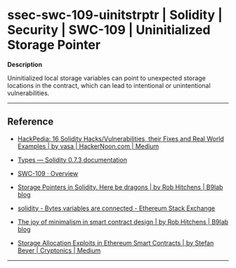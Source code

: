 # ssec-swc-109-uinitstrptr | Solidity | Security | SWC-109 | Uninitialized Storage Pointer

**Description**

Uninitialized local storage variables can point to unexpected storage locations in the contract, which can lead to intentional or unintentional vulnerabilities.

---

## Reference

* [HackPedia: 16 Solidity Hacks/Vulnerabilities, their Fixes and Real World Examples | by vasa | HackerNoon.com | Medium](https://medium.com/hackernoon/hackpedia-16-solidity-hacks-vulnerabilities-their-fixes-and-real-world-examples-f3210eba5148)

* [Types — Solidity 0.7.3 documentation](https://solidity.readthedocs.io/en/latest/types.html#data-location)

* [SWC-109 · Overview](https://swcregistry.io/docs/SWC-109)

* [Storage Pointers in Solidity. Here be dragons | by Rob Hitchens | B9lab blog](https://blog.b9lab.com/storage-pointers-in-solidity-7dcfaa536089)

* [solidity - Bytes variables are connected - Ethereum Stack Exchange](https://ethereum.stackexchange.com/questions/62384/bytes-variables-are-connected/62394#62394)

* [The joy of minimalism in smart contract design | by Rob Hitchens | B9lab blog](https://blog.b9lab.com/the-joy-of-minimalism-in-smart-contract-design-2303010c8b09)

* [Storage Allocation Exploits in Ethereum Smart Contracts | by Stefan Beyer | Cryptonics | Medium](https://medium.com/cryptronics/storage-allocation-exploits-in-ethereum-smart-contracts-16c2aa312743)

---
